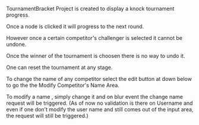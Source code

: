 TournamentBracket Project is created to display a knock tournament progress.

Once a node is clicked it will progress to the next round.

However once a certain competitor's challenger is selected it cannot be undone.

Once the winner of the tournament is choosen there is no way to undo it.

One can reset the tournament at any stage.

To change the name of any competitor select the edit button at down below to go the the Modify Competitor's Name Area.

To modify a name , simply change it and on blur event the change name request will be triggered.
(As of now no validation is there on Username and even if one don't modify the user name and still comes out of the input area, the request will still be triggered.)